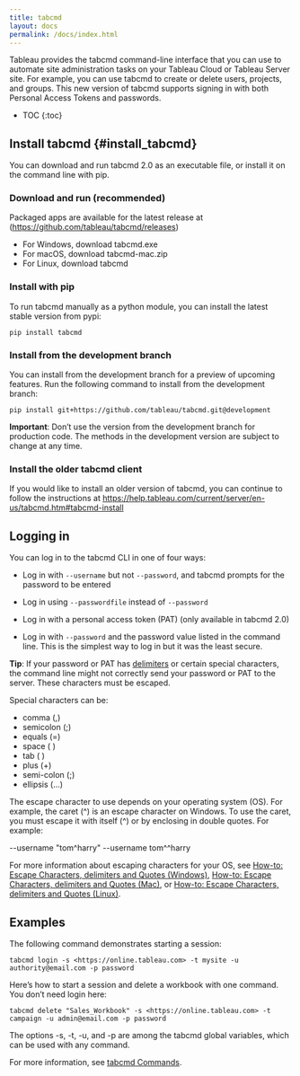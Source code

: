 ```yaml
---
title: tabcmd
layout: docs
permalink: /docs/index.html
---
```


Tableau provides the tabcmd command-line interface that you can use to automate site administration tasks on your Tableau Cloud or Tableau Server site. For example, you can use tabcmd to create or delete users, projects, and groups.
This new version of tabcmd supports signing in with both Personal Access Tokens and passwords.

* TOC
{:toc}


## Install tabcmd {#install_tabcmd}
You can download and run tabcmd 2.0 as an executable file, or install it on the command line with pip.

### Download and run (recommended)
Packaged apps are available for the latest release at (https://github.com/tableau/tabcmd/releases)
* For Windows, download tabcmd.exe
* For macOS, download tabcmd-mac.zip
* For Linux, download tabcmd

### Install with pip 
To run tabcmd manually as a python module, you can install the latest stable version from pypi:

```shell
pip install tabcmd
```

### Install from the development branch
You can install from the development branch for a preview of upcoming features. Run the following command to install from the development branch:

```shell
pip install git+https://github.com/tableau/tabcmd.git@development
```

<div class="alert alert-info">
<strong>Important</strong>: Don’t use the version from the development branch for production code. The methods in the development version are subject to change at any time.</div>

### Install the older tabcmd client
If you would like to install an older version of tabcmd, you can continue to follow the instructions at https://help.tableau.com/current/server/en-us/tabcmd.htm#tabcmd-install

## Logging in

You can log in to the tabcmd CLI in one of four ways:

  * Log in with `--username` but not `--password`, and tabcmd prompts for the password to be entered 


  * Log in using `--passwordfile` instead of `--password`

  * Log in with a personal access token (PAT) (only available in tabcmd 2.0)

  * Log in with `--password` and the password value listed in the command line. This is the simplest way to log in but it was the least secure.

<div class="alert alert-info">
<strong>Tip</strong>: If your password or PAT has <a href="https://en.wikipedia.org/wiki/Delimiter">delimiters</a> or certain special characters, the command line might not correctly send your password or PAT to the server. These characters must be escaped. 

Special characters can be:

 * comma (,)
 * semicolon (;)
 * equals (=)
 * space ( )
 * tab (    )
 * plus (+)
 * semi-colon (;)
 * ellipsis (...)

The escape character to use depends on your operating system (OS). For example, the caret (^) is an escape character on Windows. To use the caret, you must escape it with itself (^) or by enclosing in double quotes. For example: 

--username "tom^harry"
--username tom^^harry

For more information about escaping characters for your OS, see <a href="https://ss64.com/nt/syntax-esc.html">How-to: Escape Characters, delimiters and Quotes (Windows)</a>, <a href="https://ss64.com/osx/syntax-quoting.html">How-to: Escape Characters, delimiters and Quotes (Mac)</a>, or <a href="https://ss64.com/bash/syntax-quoting.html">How-to: Escape Characters, delimiters and Quotes (Linux)</a>.
</div>


## Examples
The following command demonstrates starting a session:

```shell
tabcmd login -s <https://online.tableau.com> -t mysite -u authority@email.com -p password
```

Here’s how to start a session and delete a workbook with one command. You don’t need login here:

```shell
tabcmd delete "Sales_Workbook" -s <https://online.tableau.com> -t campaign -u admin@email.com -p password
```

The options -s, -t, -u, and -p are among the tabcmd global variables, which can be used with any command.

For more information, see [tabcmd Commands](tabcmd_cmd).
